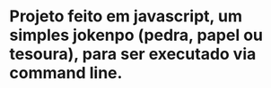 # Projeto feito em javascript, um simples jokenpo (pedra, papel ou tesoura), para ser executado via command line.
